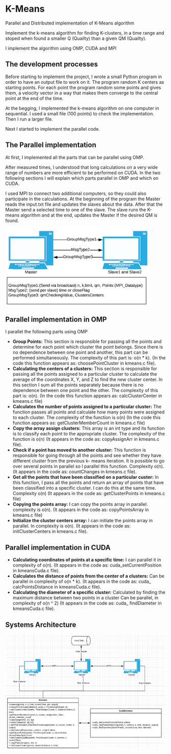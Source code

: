 # K-Means
Parallel and Distributed implementation of K-Means algorithm

Implement the k-means algorithm for finding K-clusters, in a time range and
stoped when found a smaller Q (Quailty) than a given QM (Quailty).

I implement the algorithm using OMP, CUDA and MPI

## The development processes
Before starting to implement the project, I wrote a small Python program in order to have an
output file to work on it. 
The program random K centers as starting points. For each point the
program random some points and gives them, a velocity vector in a way that makes them
converge to the central point at the end of the time.

At the begging, I implemented the k-means algorithm on one computer in sequential. I used a
small file (100 points) to check the implementation. Then I run a larger file.

Next I started to implement the parallel code.

## The Parallel implementation
At first, I implemented all the parts that can be parallel using OMP.

After measured times, I understood that long calculations on a very wide range of numbers
are more efficient to be performed on CUDA.
In the two following sections I will explain which parts parallel in OMP and which on
CUDA.

I used MPI to connect two additional computers, so they could also participate in the
calculations. At the beginning of the program the Master reads the input.txt file and updates
the slaves about the data. After that the Master send a selected time to one of the slave. The
slave runs the K-means algorithm and at the end, updates the Master if the desired QM is
found.

![Figure 2](https://github.com/YanivBir/K-Means/blob/master/figures/figure1.png)

## Parallel implementation in OMP
I parallel the following parts using OMP
* **Group Points:** This section is responsible for passing all the points and determine for
each point which cluster the point belongs. Since there is no dependence between one
point and another, this part can be performed simultaneously. The complexity of this part
is: o(n * k). (In the code this function appears as: choosePointCluster in kmeans.c file).
* **Calculating the centers of a clusters:** This section is responsible for passing all the
points assigned to a particular cluster to calculate the average of the coordinates X, Y,
and Z to find the new cluster center. In this section I sum all the points separately
because there is no dependence between one point and the other. The complexity of this
part is: o(n). (In the code this function appears as: calcClusterCenter in kmeans.c file)
* **Calculates the number of points assigned to a particular cluster:** The function passes
all points and calculate how many points were assigned to each cluster. The complexity
of the function is o(n) (In the code this function appears as: getClusterMemberCount in
kmeans.c file)
* **Copy the array assign clusters:** This array is an int type and its function is to classify
each point to the appropriate cluster. The complexity of the function is o(n) (It appears in
the code as: copyAssignArr in kmeans.c file).
* **Check if a point has moved to another cluster:** This function is responsible for going
through all the points and see whether they have different cluster from the previous k-
means iteration. It is possible to go over several points in parallel so I parallel this
function. Complexity o(n). (It appears in the code as: countChanges in kmeans.c file).
* **Get all the points that have been classified on a particular custer:** In this function, I
pass all the points and return an array of points that have been classified into a specific
cluster. I can do this at the same time. Complexity o(n) (It appears in the code as:
getClusterPoints in kmeans.c file)
* **Copying the points array:** I can copy the points array in parallel. complexity is o(n). (It
appears in the code as: copyPointsArray in kmeans.c file)
* **Initialize the cluster centers array:** I can initiate the points array in parallel. In
complexity is o(n). (It appears in the code as: initClusterCenters in kmeans.c file).

## Parallel implementation in CUDA
* **Calculating coordinates of points at a specific time:** I can parallel it in complexity
of o(n). (It appears in the code as: cuda_setCurrentPosition in kmeansCuda.c file).
* **Calculates the distance of points from the center of a clusters:** Can be parallel in
complexity of o(n * k). (It appears in the code as: cuda_ calcPointsDistance in
kmeansCuda.c file).
* **Calculating the diameter of a specific cluster:** Calculated by finding the maximum
distance between two points in a cluster Can be parallel, in complexity of o(n ^ 2) (It
appears in the code as: cuda_ findDiameter in kmeansCuda.c file).

## Systems Architecture
![Systems Architecture](https://github.com/YanivBir/K-Means/blob/master/figures/SystemsArchitecture.png)
